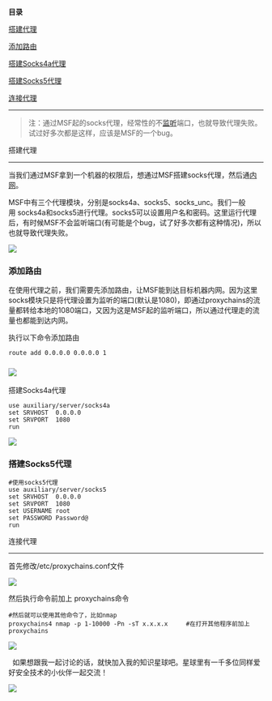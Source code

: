 **目录**

[搭建代理](#t0 "搭建代理")

[添加路由](#t1 "添加路由")

[​搭建Socks4a代理](#t2 "​搭建Socks4a代理")

[搭建Socks5代理](#t3 "搭建Socks5代理")

[连接代理](#t4 "连接代理 ") 

* * *

> 注：通过MSF起的socks代理，经常性的不[监听](https://so.csdn.net/so/search?q=%E7%9B%91%E5%90%AC&spm=1001.2101.3001.7020)端口，也就导致代理失败。试过好多次都是这样，应该是MSF的一个bug。

搭建代理
----

当我们通过MSF拿到一个机器的权限后，想通过MSF搭建socks代理，然后通[内网](https://so.csdn.net/so/search?q=%E5%86%85%E7%BD%91&spm=1001.2101.3001.7020)。

MSF中有三个代理模块，分别是socks4a、socks5、socks\_unc。我们一般用 socks4a和socks5进行代理。socks5可以设置用户名和密码。这里运行代理后，有时候MSF不会监听端口(有可能是个bug，试了好多次都有这种情况)，所以也就导致代理失败。

![](https://img-blog.csdnimg.cn/20191218223038174.png?x-oss-process=image/watermark,type_ZmFuZ3poZW5naGVpdGk,shadow_10,text_aHR0cHM6Ly9ibG9nLmNzZG4ubmV0L3FxXzM2MTE5MTky,size_16,color_FFFFFF,t_70)

### 添加路由

在使用代理之前，我们需要先添加路由，让MSF能到达目标机器内网。因为这里socks模块只是将代理设置为监听的端口(默认是1080)，即通过proxychains的流量都转给本地的1080端口，又因为这是MSF起的监听端口，所以通过代理走的流量也都能到达内网。

执行以下命令添加路由

```
route add 0.0.0.0 0.0.0.0 1
```


### ![](https://img-blog.csdnimg.cn/20200430235311956.png?x-oss-process=image/watermark,type_ZmFuZ3poZW5naGVpdGk,shadow_10,text_aHR0cHM6Ly9ibG9nLmNzZG4ubmV0L3FxXzM2MTE5MTky,size_16,color_FFFFFF,t_70)  
搭建Socks4a代理

```
use auxiliary/server/socks4a      
set SRVHOST  0.0.0.0      
set SRVPORT  1080      
run
```


![](https://img-blog.csdnimg.cn/2019121723321910.png?x-oss-process=image/watermark,type_ZmFuZ3poZW5naGVpdGk,shadow_10,text_aHR0cHM6Ly9ibG9nLmNzZG4ubmV0L3FxXzM2MTE5MTky,size_16,color_FFFFFF,t_70)

### 搭建Socks5代理

```
#使用socks5代理      
use auxiliary/server/socks5      
set SRVHOST  0.0.0.0      
set SRVPORT  1080      
set USERNAME root      
set PASSWORD Password@      
run
```


连接代理 
-----

首先修改/etc/proxychains.conf文件

![](https://img-blog.csdnimg.cn/20191218223813287.png?x-oss-process=image/watermark,type_ZmFuZ3poZW5naGVpdGk,shadow_10,text_aHR0cHM6Ly9ibG9nLmNzZG4ubmV0L3FxXzM2MTE5MTky,size_16,color_FFFFFF,t_70)

然后执行命令前加上 proxychains命令

```
#然后就可以使用其他命令了，比如nmap      
proxychains4 nmap -p 1-10000 -Pn -sT x.x.x.x     #在打开其他程序前加上proxychains
```


![](https://img-blog.csdnimg.cn/20191218000745582.png?x-oss-process=image/watermark,type_ZmFuZ3poZW5naGVpdGk,shadow_10,text_aHR0cHM6Ly9ibG9nLmNzZG4ubmV0L3FxXzM2MTE5MTky,size_16,color_FFFFFF,t_70)

  如果想跟我一起讨论的话，就快加入我的知识星球吧。星球里有一千多位同样爱好安全技术的小伙伴一起交流！

![](https://img-blog.csdnimg.cn/1219ed79e9ed449d85d27b732cda5ea6.jpg)